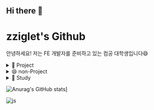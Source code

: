 ## Hi there 👋

<!--
**zziglet/zziglet** is a ✨ _special_ ✨ repository because its `README.md` (this file) appears on your GitHub profile.

Here are some ideas to get you started:

- 
- 🌱 I’m currently learning ...
- 👯 I’m looking to collaborate on ...
- 🤔 I’m looking for help with ...
- 💬 Ask me about ...
- 📫 How to reach me: ...
- 😄 Pronouns: ...
- ⚡ Fun fact: ...
-->
<h1>zziglet's Github</h1>
<p>안녕하세요! 저는 FE 개발자를 준비하고 있는 컴공 대학생입니다😄</p>
<details>
<summary>
  🔭 Project
</summary>
  <h2>2024.7 : 코멘토 직무부트캠프 참여</h2>
  <p>[IT 8가지 직무 기초 체험 ...] 부트캠프에 참여</p>
   <h2>2024.6 : 모바일프로그래밍 프로젝트</h2>
  <p>각종 포토부스의 위치/정보/리뷰작성과 사용자별 앨범, 북마크 저장 기능의 서비스 구현(Kotlin, Jetpack compose)</p>
  <h2>2023.6 : 웹프로그래밍 프로젝트</h2>
  <p>닌텐도 사의 커비를 주제로 벽돌깨기 게임 구현(HTML/CSS, jQuery)</p>
</details>
<details>
<summary>
  😄 non-Project
</summary>
   <h2>2024.2-2024.5 : 건국대학교 축제준비위원회</h2>
  <p>무대기획팀 가요제 팀장</p>
  <h2>2022.6 - 2023.6 : 소리나래 회장</h2>
  <p>건국대학교 중앙동아리인 소리나래의 회장으로 활동</p>
</details>
<details>
<summary>
  🤔 Study
</summary>
   <h2>React</h2>
  <p>FE 개발자가 되기 위해 React, Vue.js에 대해 현재 공부 중 -> 토이프로젝트 기획 중</p>
  <h2>AWS</h2>
  <p>AWS 클라우드와 컴퓨터 네트워크에 대해 공부 중</p>
  <h2>Algorithm</h2>
  <p>코딩테스트를 준비하기 위해 백준 문제를 풀며 알고리즘 공부 </p>
  <h2>TOEIC</h2>
  <p>졸업합시다!</p>
</details>

![Anurag's GitHub stats](https://github-readme-stats.vercel.app/api?username=zziglet)]

![js](https://img.shields.io/badge/JavaScript-F7DF1E?style=for-the-badge&logo=JavaScript&logoColor=white)
